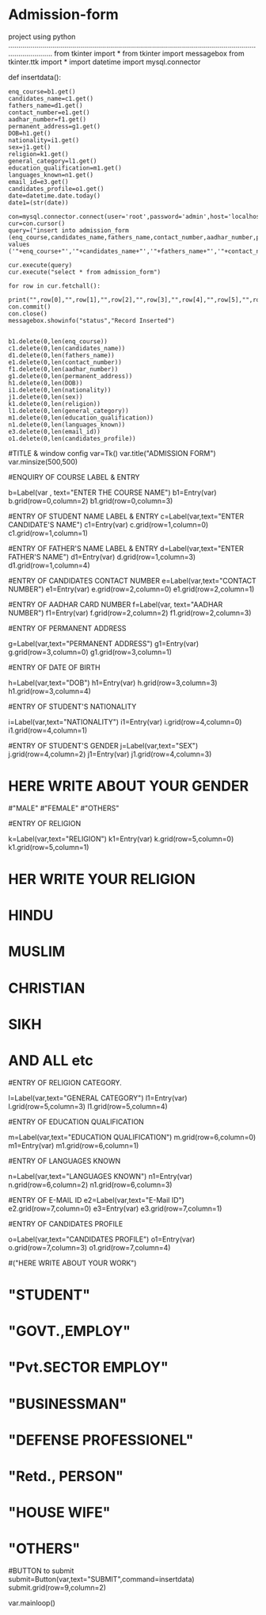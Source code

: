 # Admission-form
project using python
..................................................................................................................................................
from tkinter import *
from tkinter import messagebox
from tkinter.ttk import *
import datetime
import mysql.connector


def insertdata():

    enq_course=b1.get()
    candidates_name=c1.get()
    fathers_name=d1.get()
    contact_number=e1.get()
    aadhar_number=f1.get()
    permanent_address=g1.get()
    DOB=h1.get()
    nationality=i1.get()
    sex=j1.get()
    religion=k1.get()
    general_category=l1.get()
    education_qualification=m1.get()
    languages_known=n1.get()
    email_id=e3.get()
    candidates_profile=o1.get()
    date=datetime.date.today()
    date1=(str(date))

    con=mysql.connector.connect(user='root',password='admin',host='localhost',database='afrid')
    cur=con.cursor()
    query=("insert into admission_form  (enq_course,candidates_name,fathers_name,contact_number,aadhar_number,permanent_address,DOB,nationality,sex,religion,general_category,education_qualification,languages_known,email_id,candidates_profile,enq_date) values ('"+enq_course+"','"+candidates_name+"','"+fathers_name+"','"+contact_number+"','"+aadhar_number+"','"+permanent_address+"','"+DOB+"','"+nationality+"','"+sex+"','"+religion+"','"+general_category+"','"+education_qualification+"','"+languages_known+"','"+email_id+"','"+candidates_profile+"','"+date1+"');")
    
    cur.execute(query)
    cur.execute("select * from admission_form")
    
    for row in cur.fetchall():
        print("",row[0],"",row[1],"",row[2],"",row[3],"",row[4],"",row[5],"",row[6],"",row[7],"",row[8])
    con.commit()
    con.close()
    messagebox.showinfo("status","Record Inserted")
    
    
    b1.delete(0,len(enq_course))
    c1.delete(0,len(candidates_name))
    d1.delete(0,len(fathers_name))
    e1.delete(0,len(contact_number))
    f1.delete(0,len(aadhar_number))
    g1.delete(0,len(permanent_address))
    h1.delete(0,len(DOB))
    i1.delete(0,len(nationality))
    j1.delete(0,len(sex))
    k1.delete(0,len(religion))
    l1.delete(0,len(general_category))
    m1.delete(0,len(education_qualification))
    n1.delete(0,len(languages_known))
    e3.delete(0,len(email_id))
    o1.delete(0,len(candidates_profile))
       
    

#TITLE & window config
var=Tk()
var.title("ADMISSION FORM")
var.minsize(500,500)




#ENQUIRY OF COURSE LABEL & ENTRY

b=Label(var , text="ENTER THE COURSE NAME")
b1=Entry(var)
b.grid(row=0,column=2)
b1.grid(row=0,column=3)

#ENTRY OF STUDENT NAME LABEL & ENTRY
c=Label(var,text="ENTER CANDIDATE'S NAME")
c1=Entry(var)
c.grid(row=1,column=0)
c1.grid(row=1,column=1)

#ENTRY OF FATHER'S NAME LABEL & ENTRY
d=Label(var,text="ENTER FATHER'S NAME")
d1=Entry(var)
d.grid(row=1,column=3)
d1.grid(row=1,column=4)

#ENTRY OF CANDIDATES CONTACT NUMBER
e=Label(var,text="CONTACT NUMBER")
e1=Entry(var)
e.grid(row=2,column=0)
e1.grid(row=2,column=1)


#ENTRY OF AADHAR CARD NUMBER
f=Label(var, text="AADHAR NUMBER")
f1=Entry(var)
f.grid(row=2,column=2)
f1.grid(row=2,column=3)


#ENTRY OF PERMANENT ADDRESS

g=Label(var,text="PERMANENT ADDRESS")
g1=Entry(var)
g.grid(row=3,column=0)
g1.grid(row=3,column=1)

#ENTRY OF DATE OF BIRTH

h=Label(var,text="DOB")
h1=Entry(var)
h.grid(row=3,column=3)
h1.grid(row=3,column=4)

#ENTRY OF STUDENT'S NATIONALITY

i=Label(var,text="NATIONALITY")
i1=Entry(var)
i.grid(row=4,column=0)
i1.grid(row=4,column=1)



#ENTRY OF STUDENT'S GENDER
j=Label(var,text="SEX")
j.grid(row=4,column=2)
j1=Entry(var)
j1.grid(row=4,column=3)

# HERE WRITE ABOUT YOUR GENDER
#"MALE"
#"FEMALE"
#"OTHERS"

#ENTRY OF RELIGION

k=Label(var,text="RELIGION")
k1=Entry(var)
k.grid(row=5,column=0)
k1.grid(row=5,column=1)

# HER WRITE YOUR RELIGION
# HINDU
# MUSLIM
# CHRISTIAN
# SIKH
# AND ALL etc

#ENTRY OF RELIGION CATEGORY.

l=Label(var,text="GENERAL CATEGORY")
l1=Entry(var)
l.grid(row=5,column=3)
l1.grid(row=5,column=4)

#ENTRY OF EDUCATION QUALIFICATION

m=Label(var,text="EDUCATION QUALIFICATION")
m.grid(row=6,column=0)
m1=Entry(var)
m1.grid(row=6,column=1)

#ENTRY OF LANGUAGES KNOWN

n=Label(var,text="LANGUAGES KNOWN")
n1=Entry(var)
n.grid(row=6,column=2)
n1.grid(row=6,column=3)


#ENTRY OF E-MAIL ID
e2=Label(var,text="E-Mail ID")
e2.grid(row=7,column=0)
e3=Entry(var)
e3.grid(row=7,column=1)


#ENTRY OF CANDIDATES PROFILE

o=Label(var,text="CANDIDATES PROFILE")
o1=Entry(var)
o.grid(row=7,column=3)
o1.grid(row=7,column=4)


#("HERE WRITE ABOUT YOUR WORK")
# "STUDENT"
# "GOVT.,EMPLOY"
# "Pvt.SECTOR EMPLOY"
# "BUSINESSMAN"
# "DEFENSE PROFESSIONEL"
# "Retd., PERSON"
# "HOUSE WIFE"
# "OTHERS"


#BUTTON to submit
submit=Button(var,text="SUBMIT",command=insertdata)
submit.grid(row=9,column=2)

var.mainloop()
